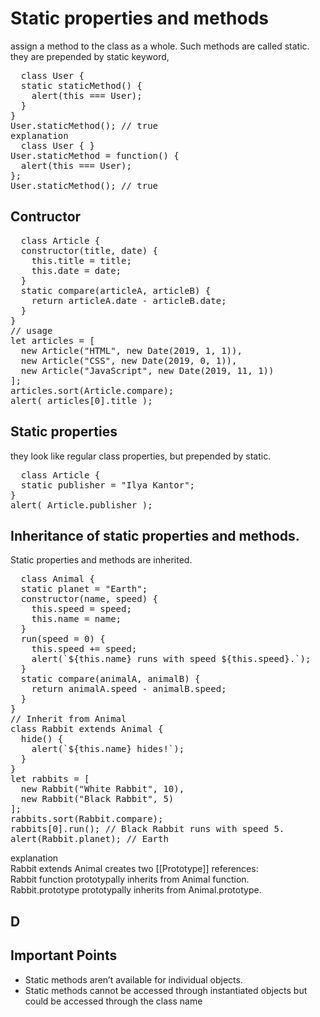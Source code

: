 # Static properties and methods
assign a method to the class as a whole. Such methods are called static.<br/>
they are prepended by static keyword,
<pre>
  class User {
  static staticMethod() {
    alert(this === User);
  }
}
User.staticMethod(); // true
explanation 
  class User { }
User.staticMethod = function() {
  alert(this === User);
};
User.staticMethod(); // true
</pre>
## Contructor 
<pre>
  class Article {
  constructor(title, date) {
    this.title = title;
    this.date = date;
  }
  static compare(articleA, articleB) {
    return articleA.date - articleB.date;
  }
}
// usage
let articles = [
  new Article("HTML", new Date(2019, 1, 1)),
  new Article("CSS", new Date(2019, 0, 1)),
  new Article("JavaScript", new Date(2019, 11, 1))
];
articles.sort(Article.compare);
alert( articles[0].title );
</pre>
## Static properties
they look like regular class properties, but prepended by static.
<pre>
  class Article {
  static publisher = "Ilya Kantor";
}
alert( Article.publisher );
</pre>
## Inheritance of static properties and methods.
Static properties and methods are inherited.
<pre>
  class Animal {
  static planet = "Earth";
  constructor(name, speed) {
    this.speed = speed;
    this.name = name;
  }
  run(speed = 0) {
    this.speed += speed;
    alert(`${this.name} runs with speed ${this.speed}.`);
  }
  static compare(animalA, animalB) {
    return animalA.speed - animalB.speed;
  }
}
// Inherit from Animal
class Rabbit extends Animal {
  hide() {
    alert(`${this.name} hides!`);
  }
}
let rabbits = [
  new Rabbit("White Rabbit", 10),
  new Rabbit("Black Rabbit", 5)
];
rabbits.sort(Rabbit.compare);
rabbits[0].run(); // Black Rabbit runs with speed 5.
alert(Rabbit.planet); // Earth
</pre>
explanation<br/>
Rabbit extends Animal creates two [[Prototype]] references:<br/>
Rabbit function prototypally inherits from Animal function.<br/>
Rabbit.prototype prototypally inherits from Animal.prototype.<br/>
## D
## Important Points
+ Static methods aren’t available for individual objects.<br/>
+ Static  methods cannot be accessed through instantiated objects but could be accessed through the class name
